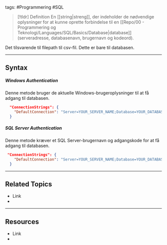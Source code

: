 tags: #Programmering #SQL

> [!tldr] Definition
> En [[string|streng]], der indeholder de nødvendige oplysninger for at kunne oprette forbindelse til en [[Repo/00 - Programmering og Teknologi/Languages/SQL/Basics/Database|database]] (serveradresse, databasenavn, brugernavn og kodeord).

Det tilsvarende til filepath til csv-fil. Dette er bare til databasen.

---

## Syntax
##### Windows Authentication
Denne metode bruger de aktuelle Windows-brugeroplysninger til at få adgang til databasen.
```json
  "ConnectionStrings": {
    "DefaultConnection": "Server=YOUR_SERVER_NAME;Database=YOUR_DATABASE_NAME;Trusted_Connection=True;"
  }
```

##### SQL Server Authentication
Denne metode kræver et SQL Server-brugernavn og adgangskode for at få adgang til databasen.
```json
 "ConnectionStrings": {
    "DefaultConnection": "Server=YOUR_SERVER_NAME;Database=YOUR_DATABASE_NAME;User Id=YOUR_USERNAME;Password=YOUR_PASSWORD;"
  }
```

---

## Related Topics
- Link
- 

---

## Resources
- Link
- 